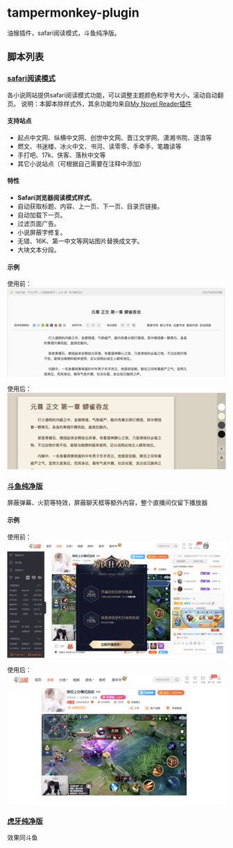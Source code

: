 # tampermonkey-plugin
油猴插件，safari阅读模式，斗鱼纯净版。

## 脚本列表
### [safari阅读模式](scripts/safari-red-mode.js)
各小说网站提供safari阅读模式功能，可以调整主题颜色和字号大小，滚动自动翻页。
说明：本脚本除样式外，其余功能均来自[My Novel Reader插件](https://greasyfork.org/zh-CN/scripts/292-my-novel-reader)

#### 支持站点
- 起点中文网、纵横中文网、创世中文网、晋江文学网、潇湘书院、逐浪等
- 燃文、书迷楼、冰火中文、书河、读零零、手牵手、笔趣读等
- 手打吧、17k、侠客、落秋中文等
- 其它小说站点（可根据自己需要在注释中添加）

#### 特性
- **Safari浏览器阅读模式样式**。
- 自动获取标题、内容、上一页、下一页、目录页链接。
- 自动加载下一页。
- 过滤页面广告。
- 小说屏蔽字修复。
- 无错、16K、第一中文等网站图片替换成文字。
- 大块文本分段。

#### 示例
使用前：
![阅读模式使用前](assets/srm-before.png)

使用后：
![阅读模式使用后](assets/srm-after.png)

  
  
### [斗鱼纯净版](scripts/pure-douyu.js)
屏蔽弹幕、火箭等特效，屏蔽聊天框等额外内容，整个直播间仅留下播放器
  
#### 示例
使用前：
![斗鱼纯净版使用前](assets/dy-before.png)
 
使用后：
![斗鱼纯净版使用后](assets/dy-after.png)

### [虎牙纯净版](scripts/pure-huya.js)
效果同斗鱼
